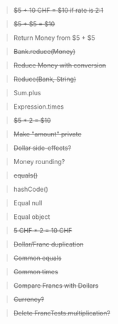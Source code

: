 > ~~$5 + 10 CHF = $10 if rate is 2:1~~

> ~~$5 + $5 = $10~~

> Return Money from $5 + $5

> ~~Bank.reduce(Money)~~

> ~~Reduce Money with conversion~~

> ~~Reduce(Bank, String)~~

> Sum.plus

> Expression.times

> ~~$5 * 2 = $10~~

> ~~Make "amount" private~~

> ~~Dollar side-effects?~~

> Money rounding?

> ~~equals()~~

> hashCode()

> Equal null

> Equal object

> ~~5 CHF * 2 = 10 CHF~~

> ~~Dollar/Franc duplication~~

> ~~Common equals~~

> ~~Common times~~

> ~~Compare Francs with Dollars~~

> ~~Currency?~~

> ~~Delete FrancTests.multiplication?~~